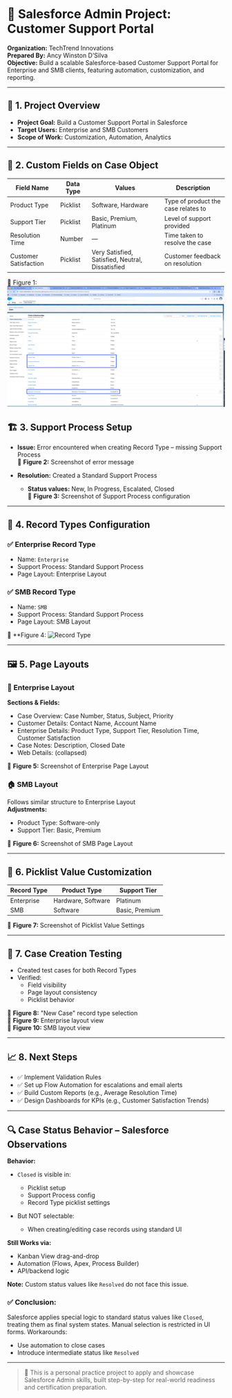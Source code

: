 # 🧾 Salesforce Admin Project: Customer Support Portal

**Organization:** TechTrend Innovations  
**Prepared By:** Ancy Winston D’Silva  
**Objective:** Build a scalable Salesforce-based Customer Support Portal for Enterprise and SMB clients, featuring automation, customization, and reporting.

---

## 🧩 1. Project Overview

- **Project Goal:** Build a Customer Support Portal in Salesforce
- **Target Users:** Enterprise and SMB Customers
- **Scope of Work:** Customization, Automation, Analytics

---

## 🔧 2. Custom Fields on Case Object

| Field Name            | Data Type | Values                                           | Description                         |
| --------------------- | --------- | ------------------------------------------------ | ----------------------------------- |
| Product Type          | Picklist  | Software, Hardware                               | Type of product the case relates to |
| Support Tier          | Picklist  | Basic, Premium, Platinum                         | Level of support provided           |
| Resolution Time       | Number    | —                                                | Time taken to resolve the case      |
| Customer Satisfaction | Picklist  | Very Satisfied, Satisfied, Neutral, Dissatisfied | Customer feedback on resolution     |

📸 Figure 1:![Case Object](screenshots/Objects.png)


## 🏗️ 3. Support Process Setup

- **Issue:** Error encountered when creating Record Type – missing Support Process  
  📸 **Figure 2:** Screenshot of error message

- **Resolution:** Created a Standard Support Process

  - **Status values:** New, In Progress, Escalated, Closed  
    📸 **Figure 3:** Screenshot of Support Process configuration

---

## 🧾 4. Record Types Configuration

### ✅ Enterprise Record Type

- Name: `Enterprise`
- Support Process: Standard Support Process
- Page Layout: Enterprise Layout

### ✅ SMB Record Type

- Name: `SMB`
- Support Process: Standard Support Process
- Page Layout: SMB Layout

📸 **Figure 4: ![Record Type](screenshots/Record-Type.png)

---

## 🖼️ 5. Page Layouts

### 🏢 Enterprise Layout

**Sections & Fields:**

- Case Overview: Case Number, Status, Subject, Priority
- Customer Details: Contact Name, Account Name
- Enterprise Details: Product Type, Support Tier, Resolution Time, Customer Satisfaction
- Case Notes: Description, Closed Date
- Web Details: (collapsed)

📸 **Figure 5:** Screenshot of Enterprise Page Layout

### 🏠 SMB Layout

Follows similar structure to Enterprise Layout  
**Adjustments:**

- Product Type: Software-only
- Support Tier: Basic, Premium

📸 **Figure 6:** Screenshot of SMB Page Layout

---

## 🔁 6. Picklist Value Customization

| Record Type | Product Type       | Support Tier   |
| ----------- | ------------------ | -------------- |
| Enterprise  | Hardware, Software | Platinum       |
| SMB         | Software           | Basic, Premium |

📸 **Figure 7:** Screenshot of Picklist Value Settings

---

## 🧪 7. Case Creation Testing

- Created test cases for both Record Types
- Verified:
  - Field visibility
  - Page layout consistency
  - Picklist behavior

📸 **Figure 8:** "New Case" record type selection  
📸 **Figure 9:** Enterprise layout view  
📸 **Figure 10:** SMB layout view

---

## 📈 8. Next Steps

- ✅ Implement Validation Rules
- ✅ Set up Flow Automation for escalations and email alerts
- ✅ Build Custom Reports (e.g., Average Resolution Time)
- ✅ Design Dashboards for KPIs (e.g., Customer Satisfaction Trends)

---

## 🔍 Case Status Behavior – Salesforce Observations

**Behavior:**

- `Closed` is visible in:

  - Picklist setup
  - Support Process config
  - Record Type picklist settings

- But NOT selectable:
  - When creating/editing case records using standard UI

**Still Works via:**

- Kanban View drag-and-drop
- Automation (Flows, Apex, Process Builder)
- API/backend logic

**Note:** Custom status values like `Resolved` do not face this issue.

### ✅ Conclusion:

Salesforce applies special logic to standard status values like `Closed`, treating them as final system states. Manual selection is restricted in UI forms. Workarounds:

- Use automation to close cases
- Introduce intermediate status like `Resolved`

---

> 📌 This is a personal practice project to apply and showcase Salesforce Admin skills, built step-by-step for real-world readiness and certification preparation.
